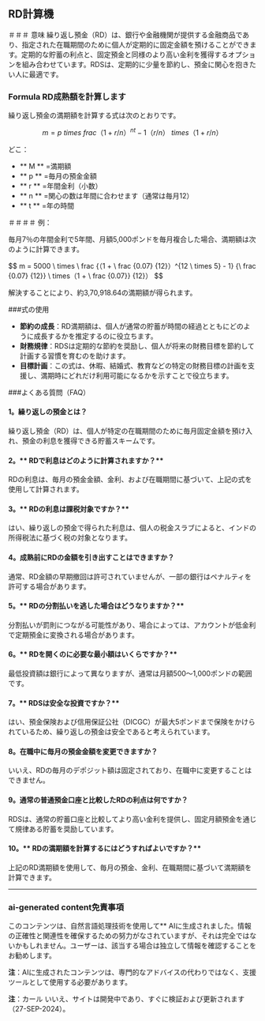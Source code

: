 ## RD計算機

＃＃＃ 意味
繰り返し預金（RD）は、銀行や金融機関が提供する金融商品であり、指定された在職期間のために個人が定期的に固定金額を預けることができます。定期的な貯蓄の利点と、固定預金と同様のより高い金利を獲得するオプションを組み合わせています。RDSは、定期的に少量を節約し、預金に関心を抱きたい人に最適です。

### Formula RD成熟額を計算します

繰り返し預金の満期額を計算する式は次のとおりです。

$$
m = p \ times \ frac {（1 + r/n）^{nt}  -  1} {（r/n）} \ times（1 + r/n）
$$

どこ：
-  ** M ** =満期額
-  ** p ** =毎月の預金金額
-  ** r ** =年間金利（小数）
-  ** n ** =関心の数は年間に合わせます（通常は毎月12）
-  ** t ** =年の時間

＃＃＃＃ 例：

毎月7％の年間金利で5年間、月額5,000ポンドを毎月複合した場合、満期額は次のように計算できます。

$$
m = 5000 \ times \ frac {（1 + \ frac {0.07} {12}）^{12 \ times 5}  -  1} {\ frac {0.07} {12}} \ times（1 + \ frac {0.07}} \{12}）
$$

解決することにより、約3,70,918.64の満期額が得られます。

###式の使用

-  **節約の成長**：RD満期額は、個人が通常の貯蓄が時間の経過とともにどのように成長するかを推定するのに役立ちます。
-  **財務規律**：RDSは定期的な節約を奨励し、個人が将来の財務目標を節約して計画する習慣を育むのを助けます。
-  **目標計画**：この式は、休暇、結婚式、教育などの特定の財務目標の計画を支援し、満期時にどれだけ利用可能になるかを示すことで役立ちます。

###よくある質問（FAQ）

#### 1。**繰り返しの預金とは？**
繰り返し預金（RD）は、個人が特定の在職期間のために毎月固定金額を預け入れ、預金の利息を獲得できる貯蓄スキームです。

#### 2。** RDで利息はどのように計算されますか？**
RDの利息は、毎月の預金金額、金利、および在職期間に基づいて、上記の式を使用して計算されます。

#### 3。** RDの利息は課税対象ですか？**
はい、繰り返しの預金で得られた利息は、個人の税金スラブによると、インドの所得税法に基づく税の対象となります。

#### 4。**成熟前にRDの金額を引き出すことはできますか？**
通常、RD金額の早期撤回は許可されていませんが、一部の銀行はペナルティを許可する場合があります。

#### 5。** RDの分割払いを逃した場合はどうなりますか？**
分割払いが罰則につながる可能性があり、場合によっては、アカウントが低金利で定期預金に変換される場合があります。

#### 6。** RDを開くのに必要な最小額はいくらですか？**
最低投資額は銀行によって異なりますが、通常は月額500〜1,000ポンドの範囲です。

#### 7。** RDSは安全な投資ですか？**
はい、預金保険および信用保証公社（DICGC）が最大5ポンドまで保険をかけられているため、繰り返しの預金は安全であると考えられています。

#### 8。**在職中に毎月の預金金額を変更できますか？**
いいえ、RDの毎月のデポジット額は固定されており、在職中に変更することはできません。

#### 9。**通常の普通預金口座と比較したRDの利点は何ですか？**
RDSは、通常の貯蓄口座と比較してより高い金利を提供し、固定月額預金を通じて規律ある貯蓄を奨励しています。

#### 10。** RDの満期額を計算するにはどうすればよいですか？**
上記のRD満期額を使用して、毎月の預金、金利、在職期間に基づいて満期額を計算できます。

---
### ai-generated content免責事項

このコンテンツは、自然言語処理技術を使用して** AIに生成されました。情報の正確性と関連性を確保するための努力がなされていますが、それは完全ではないかもしれません。ユーザーは、該当する場合は独立して情報を確認することをお勧めします。

**注**：AIに生成されたコンテンツは、専門的なアドバイスの代わりではなく、支援ツールとして使用する必要があります。

**注**：カール いいえ、サイトは開発中であり、すぐに検証および更新されます（27-SEP-2024）。